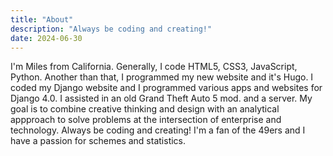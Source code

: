 ```yaml
---
title: "About"
description: "Always be coding and creating!"
date: 2024-06-30
---
```

I'm Miles from California. Generally, I code HTML5, CSS3, JavaScript, Python. Another than that, I programmed my new website and it's Hugo. I coded my Django website and I programmed various apps and websites for Django 4.0. I assisted in an old Grand Theft Auto 5 mod. and a server. My goal is to combine creative thinking and design with an analytical appproach to solve problems at the intersection of enterprise and technology. Always be coding and creating! I'm a fan of the 49ers and I have a passion for schemes and statistics.